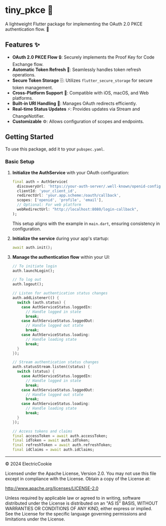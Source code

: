 # tiny_pkce 🔐

A lightweight Flutter package for implementing the OAuth 2.0 PKCE authentication flow. 🚀

## Features ✨

- **OAuth 2.0 PKCE Flow** 🔒: Securely implements the Proof Key for Code Exchange flow.
- **Automatic Token Refresh** 🔄: Seamlessly handles token refresh operations.
- **Secure Token Storage** 🗄️: Utilizes `flutter_secure_storage` for secure token management.
- **Cross-Platform Support** 📱: Compatible with iOS, macOS, and Web platforms.
- **Built-in URI Handling** 🔗: Manages OAuth redirects efficiently.
- **Real-time Status Updates** ⚡: Provides updates via Stream and ChangeNotifier.
- **Customizable** ⚙️: Allows configuration of scopes and endpoints.

## Getting Started

To use this package, add it to your `pubspec.yaml`.

### Basic Setup

1. **Initialize the AuthService** with your OAuth configuration:

   ```dart
   final auth = AuthService(
     discoveryUrl: 'https://your-auth-server/.well-known/openid-configuration',
     clientId: 'your_client_id',
     redirectUrl: 'your.app.scheme:/oauth/callback',
     scopes: ['openid', 'profile', 'email'],
     // Optional: For web platform
     webRedirectUrl: "http://localhost:8080/login-callback",
   );
   ```

   This setup aligns with the example in `main.dart`, ensuring consistency in configuration.

2. **Initialize the service** during your app's startup:

   ```dart
   await auth.init();
   ```

3. **Manage the authentication flow** within your UI:

   ```dart
   // To initiate login
   auth.launchLogin();

   // To log out
   auth.logout();

   // Listen for authentication status changes
   auth.addListener(() {
     switch (auth.status) {
       case AuthServiceStatus.loggedIn:
         // Handle logged in state
         break;
       case AuthServiceStatus.loggedOut:
         // Handle logged out state
         break;
       case AuthServiceStatus.loading:
         // Handle loading state
         break;
     }
   });

   // Stream authentication status changes
   auth.statusStream.listen((status) {
     switch (status) {
       case AuthServiceStatus.loggedIn:
         // Handle logged in state
         break;
       case AuthServiceStatus.loggedOut:
         // Handle logged out state
         break;
       case AuthServiceStatus.loading:
         // Handle loading state
         break;
     }
   });

   // Access tokens and claims
   final accessToken = await auth.accessToken;
   final idToken = await auth.idToken;
   final refreshToken = await auth.refreshToken;
   final idClaims = await auth.idClaims;
   ```

---

© 2024 ElectricCookie

Licensed under the Apache License, Version 2.0. You may not use this file except in compliance with the License. Obtain a copy of the License at:

http://www.apache.org/licenses/LICENSE-2.0

Unless required by applicable law or agreed to in writing, software distributed under the License is distributed on an "AS IS" BASIS, WITHOUT WARRANTIES OR CONDITIONS OF ANY KIND, either express or implied. See the License for the specific language governing permissions and limitations under the License.
